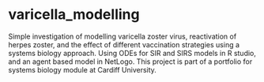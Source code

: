 # varicella_modelling
Simple investigation of modelling varicella zoster virus, reactivation of herpes zoster, and the effect of different vaccination strategies using a systems biology approach. Using ODEs for SIR and SIRS models in R studio, and an agent based model in NetLogo. This project is part of a portfolio for systems biology module at Cardiff University.
